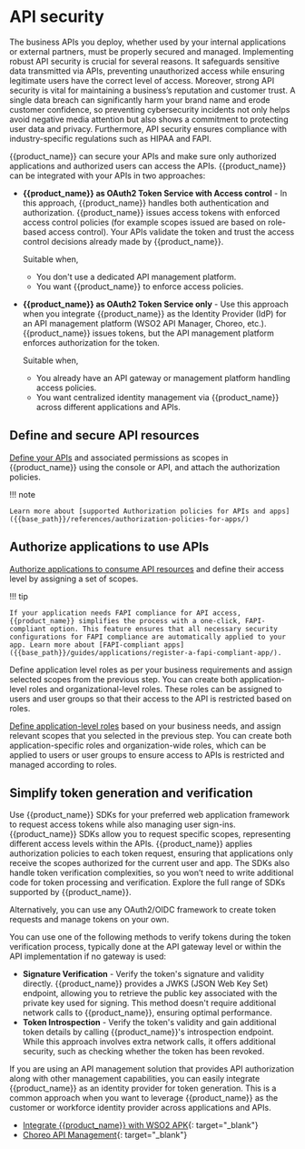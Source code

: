 # API security

The business APIs you deploy, whether used by your internal applications or external partners, must be properly secured and managed. Implementing robust API security is crucial for several reasons. It safeguards sensitive data transmitted via APIs, preventing unauthorized access while ensuring legitimate users have the correct level of access. Moreover, strong API security is vital for maintaining a business’s reputation and customer trust. A single data breach can significantly harm your brand name and erode customer confidence, so preventing cybersecurity incidents not only helps avoid negative media attention but also shows a commitment to protecting user data and privacy. Furthermore, API security ensures compliance with industry-specific regulations such as HIPAA and FAPI.

{{product_name}} can secure your APIs and make sure only authorized applications and  authorized users can access the APIs. {{product_name}} can be integrated with your APIs in two approaches:

- **{{product_name}} as OAuth2 Token Service with Access control** - In this approach, {{product_name}} handles both authentication and authorization. {{product_name}} issues access tokens with enforced access control policies (for example scopes issued are based on role-based access control). Your APIs validate the token and trust the access control decisions already made by {{product_name}}.

  Suitable when,

  - You don't use a dedicated API management platform.
  - You want {{product_name}} to enforce access policies.

- **{{product_name}} as OAuth2 Token Service only** - Use this approach when you integrate {{product_name}} as the Identity Provider (IdP) for an API management platform (WSO2 API Manager, Choreo, etc.). {{product_name}} issues tokens, but the API management platform enforces authorization for the token.

  Suitable when,

  - You already have an API gateway or management platform handling access policies.
  - You want centralized identity management via {{product_name}} across different applications and APIs.

## Define and secure API resources  

[Define your APIs]({{base_path}}/guides/authorization/api-authorization/api-authorization/#register-a-business-api) and associated permissions as scopes in {{product_name}} using the console or API, and attach the authorization policies.

!!! note

    Learn more about [supported Authorization policies for APIs and apps]({{base_path}}/references/authorization-policies-for-apps/)

<!-- [Diagram - An API and scope] -->

## Authorize applications to use APIs

[Authorize applications to consume API resources]({{base_path}}/guides/authorization/api-authorization/api-authorization/#authorize-apps-to-consume-api-resources) and define their access level by assigning a set of scopes.

!!! tip

    If your application needs FAPI compliance for API access, {{product_name}} simplifies the process with a one-click, FAPI-compliant option. This feature ensures that all necessary security configurations for FAPI compliance are automatically applied to your app. Learn more about [FAPI-compliant apps]({{base_path}}/guides/applications/register-a-fapi-compliant-app/).

Define application level roles as per your business requirements and assign selected scopes from the previous step. You can create both application-level roles and organizational-level roles. These roles can be assigned to users and user groups so that their access to the API is restricted based on roles.

[Define application-level roles]({{base_path}}/guides/authorization/api-authorization/api-authorization/#create-roles-and-assign-users) based on your business needs, and assign relevant scopes that you selected in the previous step. You can create both application-specific roles and organization-wide roles, which can be applied to users or user groups to ensure access to APIs is restricted and managed according to roles.

## Simplify token generation and verification  

Use {{product_name}} SDKs for your preferred web application framework to request access tokens while also managing user sign-ins. {{product_name}} SDKs allow you to request specific scopes, representing different access levels within the APIs. {{product_name}} applies authorization policies to each token request, ensuring that applications only receive the scopes authorized for the current user and app. The SDKs also handle token verification complexities, so you won’t need to write additional code for token processing and verification.
Explore the full range of SDKs supported by {{product_name}}.

Alternatively, you can use any OAuth2/OIDC framework to create token requests and manage tokens on your own.

You can use one of the following methods to verify tokens during the token verification process, typically done at the API gateway level or within the API implementation if no gateway is used:

- **Signature Verification** - Verify the token's signature and validity directly. {{product_name}} provides a JWKS (JSON Web Key Set) endpoint, allowing you to retrieve the public key associated with the private key used for signing. This method doesn't require additional network calls to {{product_name}}, ensuring optimal performance.
- **Token Introspection** - Verify the token's validity and gain additional token details by calling {{product_name}}'s introspection endpoint. While this approach involves extra network calls, it offers additional security, such as checking whether the token has been revoked.

If you are using an API management solution that provides API authorization along with other management capabilities, you can easily integrate {{product_name}} as an identity provider for token generation. This is a common approach when you want to leverage {{product_name}} as the customer or workforce identity provider across applications and APIs.

- [Integrate {{product_name}} with WSO2 APK](https://apk.docs.wso2.com/en/latest/setup/identity-platform/idp/asgardeo-idp/){: target="_blank"}
- [Choreo API Management](https://wso2.com/choreo/docs/administer/configure-an-external-idp/configure-asgardeo-as-an-external-idp/){: target="_blank"}
